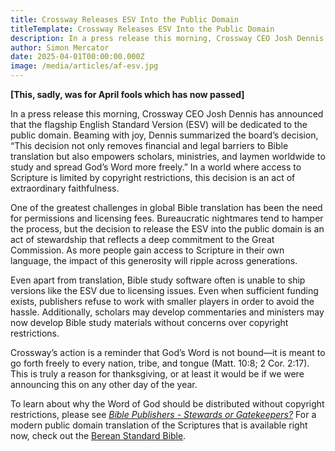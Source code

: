 ```yaml
---
title: Crossway Releases ESV Into the Public Domain
titleTemplate: Crossway Releases ESV Into the Public Domain
description: In a press release this morning, Crossway CEO Josh Dennis has announced that the flagship English Standard Version (ESV) will be dedicated to the public domain.
author: Simon Mercator
date: 2025-04-01T00:00:00.000Z
image: /media/articles/af-esv.jpg
---
```


__[This, sadly, was for April fools which has now passed]__

In a press release this morning, Crossway CEO Josh Dennis has announced that the flagship English Standard Version (ESV) will be dedicated to the public domain. Beaming with joy, Dennis summarized the board’s decision, “This decision not only removes financial and legal barriers to Bible translation but also empowers scholars, ministries, and laymen worldwide to study and spread God’s Word more freely.” In a world where access to Scripture is limited by copyright restrictions, this decision is an act of extraordinary faithfulness.

One of the greatest challenges in global Bible translation has been the need for permissions and licensing fees. Bureaucratic nightmares tend to hamper the process, but the decision to release the ESV into the public domain is an act of stewardship that reflects a deep commitment to the Great Commission. As more people gain access to Scripture in their own language, the impact of this generosity will ripple across generations.

Even apart from translation, Bible study software often is unable to ship versions like the ESV due to licensing issues. Even when sufficient funding exists, publishers refuse to work with smaller players in order to avoid the hassle. Additionally, scholars may develop commentaries and ministers may now develop Bible study materials without concerns over copyright restrictions.

Crossway’s action is a reminder that God’s Word is not bound—it is meant to go forth freely to every nation, tribe, and tongue (Matt. 10:8; 2 Cor. 2:17). This is truly a reason for thanksgiving, or at least it would be if we were announcing this on any other day of the year.

To learn about why the Word of God should be distributed without copyright restrictions, please see _[Bible Publishers - Stewards or Gatekeepers?](https://sellingjesus.org/articles/bible-publishers)_ For a modern public domain translation of the Scriptures that is available right now, check out the [Berean Standard Bible](https://bsb.freely.giving/).
